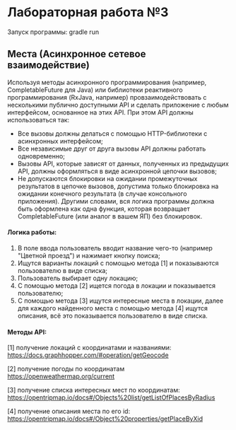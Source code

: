 # Лабораторная работа №3
Запуск программы:
gradle run

## Места (Асинхронное сетевое взаимодействие)
Используя методы асинхронного программирования (например, CompletableFuture для Java) или библиотеки реактивного программирования (RxJava, например) провзаимодействовать с несколькими публично доступными API и сделать приложение с любым интерфейсом, основанное на этих API. При этом API должны использоваться так:

- Все вызовы должны делаться с помощью HTTP-библиотеки с асинхронных интерфейсом;
- Все независимые друг от друга вызовы API должны работать одновременно;
- Вызовы API, которые зависят от данных, полученных из предыдущих API, должны оформляться в виде асинхронной цепочки вызовов;
- Не допускаются блокировки на ожидании промежуточных результатов в цепочке вызовов, допустима только блокировка на ожидании конечного результата (в случае консольного приложения). Другими словами, вся логика программы должна быть оформлена как одна функция, которая возвращает CompletableFuture (или аналог в вашем ЯП) без блокировок.

#### Логика работы:
1.  В поле ввода пользователь вводит название чего-то (например "Цветной проезд") и нажимает кнопку поиска;
2.  Ищутся варианты локаций с помощью метода [1] и показываются пользователю в виде списка;
3.  Пользователь выбирает одну локацию;
4.  С помощью метода [2] ищется погода в локации и показывается пользователю;
5.  С помощью метода [3] ищутся интересные места в локации, далее для каждого найденного места с помощью метода [4] ищутся описания, всё это показывается пользователю в виде списка.

#### Методы API:
[1] получение локаций с координатами и названиями: https://docs.graphhopper.com/#operation/getGeocode

[2] получение погоды по координатам https://openweathermap.org/current

[3] получение списка интересных мест по координатам: https://opentripmap.io/docs#/Objects%20list/getListOfPlacesByRadius

[4] получение описания места по его id: https://opentripmap.io/docs#/Object%20properties/getPlaceByXid
